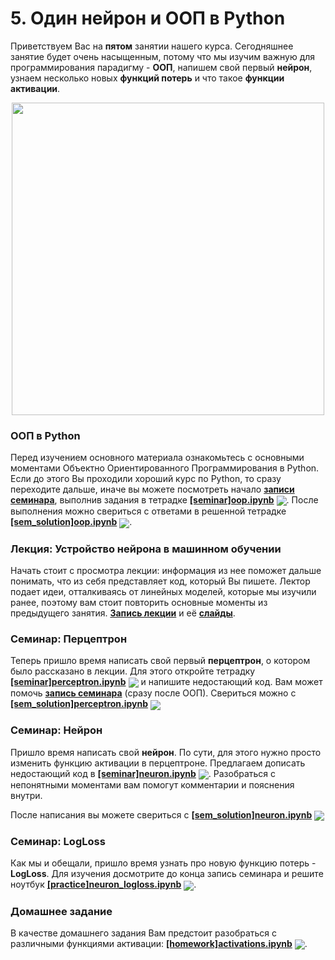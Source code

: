 
# 5. Один нейрон и ООП в Python

Приветствуем Вас на **пятом** занятии нашего курса. Сегодняшнее занятие будет очень насыщенным, потому что мы изучим важную для программирования парадигму - **ООП**, напишем свой первый **нейрон**, узнаем несколько новых **функций потерь** и что такое **функции активации**.

<p align=center>
  <img src="https://cs231n.github.io/assets/nn1/neuron_model.jpeg" width=500>
</p>

### ООП в Python

Перед изучением основного материала ознакомьтесь с основными моментами Объектно Ориентированного Программирования в Python. Если до этого Вы проходили хороший курс по Python, то сразу переходите дальше, иначе вы можете посмотреть начало [**записи семинара**](https://www.youtube.com/watch?v=gsPbqq-HYfg), выполнив задания в тетрадке [**[seminar]oop.ipynb**](./[seminar]oop.ipynb) [<img src="https://colab.research.google.com/assets/colab-badge.svg" align="center">](https://colab.research.google.com/drive/1d6OLYtrd7_M0rNx3sjBWNo9Lrkw2IPYM). После выполнения можно свериться с ответами в решенной тетрадке [**[sem_solution]oop.ipynb**](./[sem_solution]oop.ipynb) [<img src="https://colab.research.google.com/assets/colab-badge.svg" align="center">](https://colab.research.google.com/drive/1b7FvehsBF4pR1Eep9XNJopU-Ou2Vbzo6). 

### Лекция: Устройство нейрона в машинном обучении

Начать стоит с просмотра лекции: информация из нее поможет дальше понимать, что из себя представляет код, который Вы пишете. Лектор подает идеи, отталкиваясь от линейных моделей, которые мы изучили ранее, поэтому вам стоит повторить основные моменты из предыдущего занятия. [**Запись лекции**](https://www.youtube.com/watch?v=7U1Z39tFyTo) и её [**слайды**]([lecture]neuron.pdf).

### Семинар: Перцептрон 

Теперь пришло время написать свой первый **перцептрон**, о котором было рассказано в лекции. Для этого откройте тетрадку [**[seminar]perceptron.ipynb**](./[seminar]perceptron.ipynb) [<img src="https://colab.research.google.com/assets/colab-badge.svg" align="center">](https://colab.research.google.com/drive/1TW68wShY8MNGeTMMU_hQjIlDfMEHtn_7) и напишите недостающий код. Вам может помочь [**запись семинара**](https://www.youtube.com/watch?v=gsPbqq-HYfg) (сразу после ООП). Свериться можно с [**[sem_solution]perceptron.ipynb**](./[sem_solution]perceptron.ipynb) [<img src="https://colab.research.google.com/assets/colab-badge.svg" align="center">](https://colab.research.google.com/drive/16xNAwgeMrao-YfdjES0ZukPgz4wMzPbZ)

### Семинар: Нейрон

Пришло время написать свой **нейрон**. По сути, для этого нужно просто изменить функцию активации в перцептроне. Предлагаем дописать недостающий код в [**[seminar]neuron.ipynb**](./[seminar]neuron.ipynb) [<img src="https://colab.research.google.com/assets/colab-badge.svg" align="center">](https://colab.research.google.com/drive/1KkDoa7X46koYVzL48ZNDcDlfDL3XeiQx). Разобраться с непонятными моментами вам помогут комментарии и пояснения внутри. 

После написания вы можете свериться с [**[sem_solution]neuron.ipynb**](./[sem_solution]neuron.ipynb) [<img src="https://colab.research.google.com/assets/colab-badge.svg" align="center">](https://colab.research.google.com/drive/1DSF3FuRDbyJI6RVZl0Z0T0OXiGbC5AO3)

### Семинар: LogLoss

Как мы и обещали, пришло время узнать про новую функцию потерь - **LogLoss**. Для изучения досмотрите до конца запись семинара и решите ноутбук [**[practice]neuron_logloss.ipynb**](./[pactice]neuron_logloss.ipynb) [<img src="https://colab.research.google.com/assets/colab-badge.svg" align="center">](https://colab.research.google.com/drive/1EAvKdylm_OUEs9PSK0gyAuXD0mXI8Q4Q).

### Домашнее задание

В качестве домашнего задания Вам предстоит разобраться с различными функциями активации: [**[homework]activations.ipynb**](./[homework]activations.ipynb) [<img src="https://colab.research.google.com/assets/colab-badge.svg" align="center">](https://colab.research.google.com/drive/1N6PESAeWC1WbRdfKeSFf-r5M4-1mMuqo).
